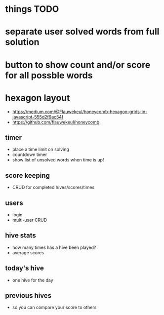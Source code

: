 # things TODO

# separate user solved words from full solution

# button to show count and/or score for all possble words

# hexagon layout
- https://medium.com/@Flauwekeul/honeycomb-hexagon-grids-in-javascript-555d2f9ac54f
- https://github.com/flauwekeul/honeycomb

## timer
- place a time limit on solving
- countdown timer
- show list of unsolved words when time is up!

## score keeping
- CRUD for completed hives/scores/times

## users
- login
- multi-user CRUD

## hive stats
- how many times has a hive been played?
- average scores

## today's hive
- one hive for the day

## previous hives
- so you can compare your score to others
